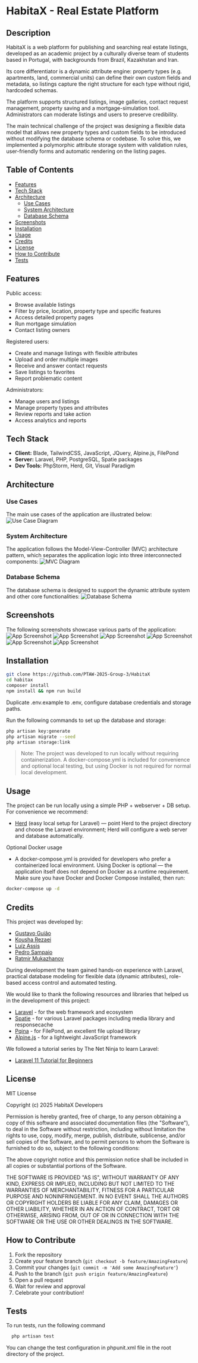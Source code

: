 # HabitaX - Real Estate Platform

## Description

HabitaX is a web platform for publishing and searching real estate listings, developed as an academic project by a culturally diverse team of students based in Portugal, with backgrounds from Brazil, Kazakhstan and Iran.

Its core differentiator is a dynamic attribute engine: property types (e.g. apartments, land, commercial units) can define their own custom fields and metadata, so listings capture the right structure for each type without rigid, hardcoded schemas.

The platform supports structured listings, image galleries, contact request management, property saving and a mortgage-simulation tool. Administrators can moderate listings and users to preserve credibility.

The main technical challenge of the project was designing a flexible data model that allows new property types and custom fields to be introduced without modifying the database schema or codebase. To solve this, we implemented a polymorphic attribute storage system with validation rules, user-friendly forms and automatic rendering on the listing pages.

## Table of Contents

- [Features](#features)
- [Tech Stack](#tech-stack)
- [Architecture](#architecture)
    - [Use Cases](#use-cases)
    - [System Architecture](#system-architecture)
    - [Database Schema](#database-schema)
- [Screenshots](#screenshots)
- [Installation](#installation)
- [Usage](#usage)
- [Credits](#credits)
- [License](#license)
- [How to Contribute](#how-to-contribute)
- [Tests](#tests)

## Features

Public access:
- Browse available listings
- Filter by price, location, property type and specific features
- Access detailed property pages
- Run mortgage simulation
- Contact listing owners

Registered users:
- Create and manage listings with flexible attributes
- Upload and order multiple images
- Receive and answer contact requests
- Save listings to favorites
- Report problematic content

Administrators:
- Manage users and listings
- Manage property types and attributes
- Review reports and take action
- Access analytics and reports


## Tech Stack

- **Client:** Blade, TailwindCSS, JavaScript, JQuery, Alpine.js, FilePond
- **Server:** Laravel, PHP, PostgreSQL, Spatie packages
- **Dev Tools:** PhpStorm, Herd, Git, Visual Paradigm

## Architecture

### Use Cases
The main use cases of the application are illustrated below:
![Use Case Diagram](./readme/usecase.png)

### System Architecture
The application follows the Model-View-Controller (MVC) architecture pattern, which separates the application logic into three interconnected components:
![MVC Diagram](./readme/mvc.png)

### Database Schema
The database schema is designed to support the dynamic attribute system and other core functionalities:
![Database Schema](./readme/db_schema.jpg)

## Screenshots

The following screenshots showcase various parts of the application:
![App Screenshot](./readme/screens/1%20home1.png)
![App Screenshot](./readme/screens/2.png)
![App Screenshot](./readme/screens/3.png)
![App Screenshot](./readme/screens/4.png)
![App Screenshot](./readme/screens/5%20atributos.png)
![App Screenshot](./readme/screens/7%20tipos.png)

## Installation

```bash
git clone https://github.com/PTAW-2025-Group-3/HabitaX
cd habitax
composer install
npm install && npm run build
```

Duplicate .env.example to .env, configure database credentials and storage paths.

Run the following commands to set up the database and storage:

```bash
php artisan key:generate
php artisan migrate --seed
php artisan storage:link
```

> Note: The project was developed to run locally without requiring containerization. A docker-compose.yml is included for convenience and optional local testing, but using Docker is not required for normal local development.

## Usage

The project can be run locally using a simple PHP + webserver + DB setup. For convenience we recommend:

- [Herd](https://herd.dev/) (easy local setup for Laravel) — point Herd to the project directory and choose the Laravel environment; Herd will configure a web server and database automatically.

Optional Docker usage
- A docker-compose.yml is provided for developers who prefer a containerized local environment. Using Docker is optional — the application itself does not depend on Docker as a runtime requirement. Make sure you have Docker and Docker Compose installed, then run:

```bash
docker-compose up -d
```

## Credits

This project was developed by:

- [Gustavo Guião](https://github.com/gustavogiao)
- [Kousha Rezaei](https://github.com/Koi725)
- [Luíz Assis](https://github.com/NO0BMaster69)
- [Pedro Sampaio](https://github.com/PedroSampaio13)
- [Ratmir Mukazhanov](https://github.com/ratmir-mukazhanov)

During development the team gained hands-on experience with Laravel, practical database modeling for flexible data (dynamic attributes), role-based access control and automated testing.

We would like to thank the following resources and libraries that helped us in the development of this project:
- [Laravel](https://laravel.com/) - for the web framework and ecosystem
- [Spatie](https://spatie.be/) - for various Laravel packages including media library and responsecache
- [Pqina](https://pqina.nl/) - for FilePond, an excellent file upload library
- [Alpine.js](https://alpinejs.dev/) - for a lightweight JavaScript framework

We followed a tutorial series by The Net Ninja to learn Laravel:
- [Laravel 11 Tutorial for Beginners](https://youtube.com/playlist?list=PL4cUxeGkcC9gF5Gez17eHcDIxrpVSBuVt&si=CG2-nhbvw0nYhXY7)

## License

MIT License

Copyright (c) 2025 HabitaX Developers

Permission is hereby granted, free of charge, to any person obtaining a copy
of this software and associated documentation files (the "Software"), to deal
in the Software without restriction, including without limitation the rights
to use, copy, modify, merge, publish, distribute, sublicense, and/or sell
copies of the Software, and to permit persons to whom the Software is
furnished to do so, subject to the following conditions:

The above copyright notice and this permission notice shall be included in all
copies or substantial portions of the Software.

THE SOFTWARE IS PROVIDED "AS IS", WITHOUT WARRANTY OF ANY KIND, EXPRESS OR
IMPLIED, INCLUDING BUT NOT LIMITED TO THE WARRANTIES OF MERCHANTABILITY,
FITNESS FOR A PARTICULAR PURPOSE AND NONINFRINGEMENT. IN NO EVENT SHALL THE
AUTHORS OR COPYRIGHT HOLDERS BE LIABLE FOR ANY CLAIM, DAMAGES OR OTHER
LIABILITY, WHETHER IN AN ACTION OF CONTRACT, TORT OR OTHERWISE, ARISING FROM,
OUT OF OR IN CONNECTION WITH THE SOFTWARE OR THE USE OR OTHER DEALINGS IN THE
SOFTWARE.

## How to Contribute

1. Fork the repository
2. Create your feature branch (`git checkout -b feature/AmazingFeature`)
3. Commit your changes (`git commit -m 'Add some AmazingFeature'`)
4. Push to the branch (`git push origin feature/AmazingFeature`)
5. Open a pull request
6. Wait for review and approval
7. Celebrate your contribution!

## Tests

To run tests, run the following command

```bash
  php artisan test
```

You can change the test configuration in phpunit.xml file in the root directory of the project.
